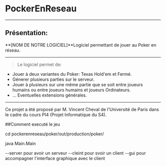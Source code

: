 # PockerEnReseau

***
## Présentation:
**[NOM DE NOTRE LOGICIEL]**Logiciel permettant de jouer au Poker en réseau.
***
>Le logiciel permet de: 
   - Jouer à deux variantes du Poker: Texas Hold'em et Fermé.
   - Génerer plusieurs parties sur le serveur.
   - Jouer à plusieurs sur une même partie que se soit entre joueurs humains ou entre  joueurs humains et joueurs Ordinateurs.
   - ... Eventuelles extensions générales.
*** 
Ce projet a été proposé par M. Vincent Cheval de l'Université de Paris dans le cadre du cours PI4 (Projet Informatique du S4).



##Comment executé le jeu

cd pockerenreseau/poker/out/production/poker/

java Main.Main


--server pour avoir un serveur
--cleint pour svoir un client
--gui pour accompagner l'interface graphique avec le client






